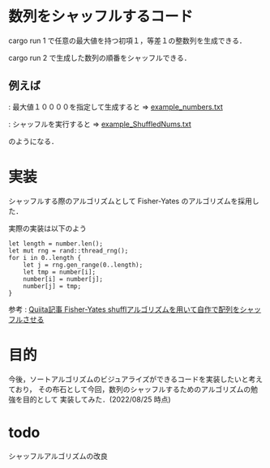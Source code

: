 # 数列をシャッフルするコード

cargo run 1 で任意の最大値を持つ初項１，等差１の整数列を生成できる．

cargo run 2 で生成した数列の順番をシャッフルできる．

## 例えば

: 最大値１００００を指定して生成すると => [example_numbers.txt](example_numbers.txt)

: シャッフルを実行すると => [example_ShuffledNums.txt](example_ShuffledNums.txt)

のようになる．



# 実装

シャッフルする際のアルゴリズムとして Fisher-Yates のアルゴリズムを採用した．

実際の実装は以下のよう
```
let length = number.len();
let mut rng = rand::thread_rng();
for i in 0..length {
    let j = rng.gen_range(0..length);
    let tmp = number[i];
    number[i] = number[j];
    number[j] = tmp;
}
```

参考 : [Quiita記事 Fisher-Yates shufflアルゴリズムを用いて自作で配列をシャッフルさせる](https://qiita.com/shoheiyokoyama/items/4a49674f1e65671ea52b)

# 目的

今後，ソートアルゴリズムのビジュアライズができるコードを実装したいと考えており，
その布石として今回，数列のシャッフルするためのアルゴリズムの勉強を目的として
実装してみた．(2022/08/25 時点)

# todo

シャッフルアルゴリズムの改良